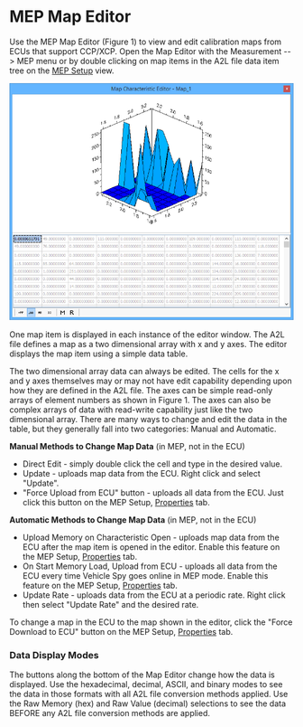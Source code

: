 # MEP Map Editor

Use the MEP Map Editor (Figure 1) to view and edit calibration maps from ECUs that support CCP/XCP. Open the Map Editor with the Measurement --> MEP menu or by double clicking on map items in the A2L file data item tree on the [MEP Setup](mep-setup/) view.

![Figure 1: Use the Map Editor to view and edit ECU calibration maps.](../../../.gitbook/assets/spyMEPMapEditor.gif)

One map item is displayed in each instance of the editor window. The A2L file defines a map as a two dimensional array with x and y axes. The editor displays the map item using a simple data table.

The two dimensional array data can always be edited. The cells for the x and y axes themselves may or may not have edit capability depending upon how they are defined in the A2L file. The axes can be simple read-only arrays of element numbers as shown in Figure 1. The axes can also be complex arrays of data with read-write capability just like the two dimensional array. There are many ways to change and edit the data in the table, but they generally fall into two categories: Manual and Automatic.

**Manual Methods to Change Map Data** (in MEP, not in the ECU)

* Direct Edit - simply double click the cell and type in the desired value.
* Update - uploads map data from the ECU. Right click and select "Update".
* "Force Upload from ECU" button - uploads all data from the ECU. Just click this button on the MEP Setup, [Properties](mep-setup/mep-setup-properties.md) tab.

**Automatic Methods to Change Map Data** (in MEP, not in the ECU)

* Upload Memory on Characteristic Open - uploads map data from the ECU after the map item is opened in the editor. Enable this feature on the MEP Setup, [Properties](mep-setup/mep-setup-properties.md) tab.
* On Start Memory Load, Upload from ECU - uploads all data from the ECU every time Vehicle Spy goes online in MEP mode. Enable this feature on the MEP Setup, [Properties](mep-setup/mep-setup-properties.md) tab.
* Update Rate - uploads data from the ECU at a periodic rate. Right click then select "Update Rate" and the desired rate.

To change a map in the ECU to the map shown in the editor, click the "Force Download to ECU" button on the MEP Setup, [Properties](mep-setup/mep-setup-properties.md) tab.

### Data Display Modes

The buttons along the bottom of the Map Editor change how the data is displayed. Use the hexadecimal, decimal, ASCII, and binary modes to see the data in those formats with all A2L file conversion methods applied. Use the Raw Memory (hex) and Raw Value (decimal) selections to see the data BEFORE any A2L file conversion methods are applied.

